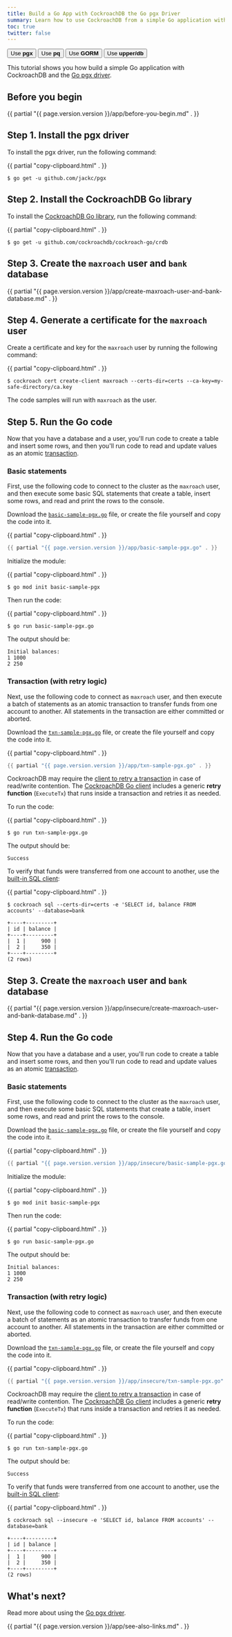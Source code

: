 ```yaml
---
title: Build a Go App with CockroachDB the Go pgx Driver
summary: Learn how to use CockroachDB from a simple Go application with the Go pgx driver.
toc: true
twitter: false
---
```


<div class="filters filters-big clearfix">
    <a href="build-a-go-app-with-cockroachdb.html"><button class="filter-button current">Use <strong>pgx</strong></button></a>
    <a href="build-a-go-app-with-cockroachdb-pq.html"><button class="filter-button">Use <strong>pq</strong></button></a>
    <a href="build-a-go-app-with-cockroachdb-gorm.html"><button class="filter-button">Use <strong>GORM</strong></button></a>
    <a href="build-a-go-app-with-cockroachdb-upperdb.html"><button class="filter-button">Use <strong>upper/db</strong></button></a>
</div>

This tutorial shows you how build a simple Go application with CockroachDB and the [Go pgx driver](https://pkg.go.dev/github.com/jackc/pgx).

## Before you begin

{{ partial "{{ page.version.version }}/app/before-you-begin.md" . }}

## Step 1. Install the pgx driver

To install the pgx driver, run the following command:

{{ partial "copy-clipboard.html" . }}
~~~ shell
$ go get -u github.com/jackc/pgx
~~~

## Step 2. Install the CockroachDB Go library

To install the [CockroachDB Go library](https://pkg.go.dev/github.com/cockroachdb/cockroach-go/crdb), run the following command:

{{ partial "copy-clipboard.html" . }}
~~~ shell
$ go get -u github.com/cockroachdb/cockroach-go/crdb
~~~

<section class="filter-content" markdown="1" data-scope="secure">

## Step 3. Create the `maxroach` user and `bank` database

{{ partial "{{ page.version.version }}/app/create-maxroach-user-and-bank-database.md" . }}

## Step 4. Generate a certificate for the `maxroach` user

Create a certificate and key for the `maxroach` user by running the following command:

{{ partial "copy-clipboard.html" . }}
~~~ shell
$ cockroach cert create-client maxroach --certs-dir=certs --ca-key=my-safe-directory/ca.key
~~~

The code samples will run with `maxroach` as the user.

## Step 5. Run the Go code

Now that you have a database and a user, you'll run code to create a table and insert some rows, and then you'll run code to read and update values as an atomic [transaction](transactions.html).

### Basic statements

First, use the following code to connect to the cluster as the `maxroach` user, and then execute some basic SQL statements that create a table, insert some rows, and read and print the rows to the console.

Download the <a href="https://raw.githubusercontent.com/cockroachdb/docs/master/_includes/{{ page.version.version }}/app/basic-sample-pgx.go" download><code>basic-sample-pgx.go</code></a> file, or create the file yourself and copy the code into it.

{{ partial "copy-clipboard.html" . }}
~~~ go
{{ partial "{{ page.version.version }}/app/basic-sample-pgx.go" . }}
~~~

Initialize the module:

{{ partial "copy-clipboard.html" . }}
~~~ shell
$ go mod init basic-sample-pgx
~~~

Then run the code:

{{ partial "copy-clipboard.html" . }}
~~~ shell
$ go run basic-sample-pgx.go
~~~

The output should be:

~~~
Initial balances:
1 1000
2 250
~~~

### Transaction (with retry logic)

Next, use the following code to connect as `maxroach` user, and then execute a batch of statements as an atomic transaction to transfer funds from one account to another. All statements in the transaction are either committed or aborted.

Download the <a href="https://raw.githubusercontent.com/cockroachdb/docs/master/_includes/{{ page.version.version }}/app/txn-sample-pgx.go" download><code>txn-sample-pgx.go</code></a> file, or create the file yourself and copy the code into it.

{{ partial "copy-clipboard.html" . }}
~~~ go
{{ partial "{{ page.version.version }}/app/txn-sample-pgx.go" . }}
~~~

CockroachDB may require the [client to retry a transaction](transactions.html#transaction-retries) in case of read/write contention. The [CockroachDB Go client](https://github.com/cockroachdb/cockroach-go) includes a generic **retry function** (`ExecuteTx`) that runs inside a transaction and retries it as needed.

To run the code:

{{ partial "copy-clipboard.html" . }}
~~~ shell
$ go run txn-sample-pgx.go
~~~

The output should be:

~~~
Success
~~~

To verify that funds were transferred from one account to another, use the [built-in SQL client](cockroach-sql.html):

{{ partial "copy-clipboard.html" . }}
~~~ shell
$ cockroach sql --certs-dir=certs -e 'SELECT id, balance FROM accounts' --database=bank
~~~

~~~
+----+---------+
| id | balance |
+----+---------+
|  1 |     900 |
|  2 |     350 |
+----+---------+
(2 rows)
~~~

</section>

<section class="filter-content" markdown="1" data-scope="insecure">

## Step 3. Create the `maxroach` user and `bank` database

{{ partial "{{ page.version.version }}/app/insecure/create-maxroach-user-and-bank-database.md" . }}

## Step 4. Run the Go code

Now that you have a database and a user, you'll run code to create a table and insert some rows, and then you'll run code to read and update values as an atomic [transaction](transactions.html).

### Basic statements

First, use the following code to connect to the cluster as the `maxroach` user, and then execute some basic SQL statements that create a table, insert some rows, and read and print the rows to the console.

Download the <a href="https://raw.githubusercontent.com/cockroachdb/docs/master/_includes/{{ page.version.version }}/app/insecure/basic-sample-pgx.go" download><code>basic-sample-pgx.go</code></a> file, or create the file yourself and copy the code into it.

{{ partial "copy-clipboard.html" . }}
~~~ go
{{ partial "{{ page.version.version }}/app/insecure/basic-sample-pgx.go" . }}
~~~

Initialize the module:

{{ partial "copy-clipboard.html" . }}
~~~ shell
$ go mod init basic-sample-pgx
~~~

Then run the code:

{{ partial "copy-clipboard.html" . }}
~~~ shell
$ go run basic-sample-pgx.go
~~~

The output should be:

~~~
Initial balances:
1 1000
2 250
~~~

### Transaction (with retry logic)

Next, use the following code to connect as `maxroach` user, and then execute a batch of statements as an atomic transaction to transfer funds from one account to another. All statements in the transaction are either committed or aborted.

Download the <a href="https://raw.githubusercontent.com/cockroachdb/docs/master/_includes/{{ page.version.version }}/app/insecure/txn-sample-pgx.go" download><code>txn-sample-pgx.go</code></a> file, or create the file yourself and copy the code into it.

{{ partial "copy-clipboard.html" . }}
~~~ go
{{ partial "{{ page.version.version }}/app/insecure/txn-sample-pgx.go" . }}
~~~

CockroachDB may require the [client to retry a transaction](transactions.html#transaction-retries) in case of read/write contention. The [CockroachDB Go client](https://github.com/cockroachdb/cockroach-go) includes a generic **retry function** (`ExecuteTx`) that runs inside a transaction and retries it as needed.

To run the code:

{{ partial "copy-clipboard.html" . }}
~~~ shell
$ go run txn-sample-pgx.go
~~~

The output should be:

~~~
Success
~~~

To verify that funds were transferred from one account to another, use the [built-in SQL client](cockroach-sql.html):

{{ partial "copy-clipboard.html" . }}
~~~ shell
$ cockroach sql --insecure -e 'SELECT id, balance FROM accounts' --database=bank
~~~

~~~
+----+---------+
| id | balance |
+----+---------+
|  1 |     900 |
|  2 |     350 |
+----+---------+
(2 rows)
~~~

</section>

## What's next?

Read more about using the [Go pgx driver](https://pkg.go.dev/github.com/jackc/pgx?tab=doc).

{{ partial "{{ page.version.version }}/app/see-also-links.md" . }}
